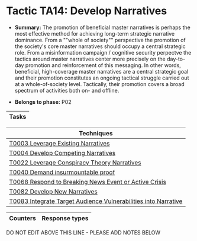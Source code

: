 # Tactic TA14: Develop Narratives

* **Summary:** The promotion of beneficial master narratives is perhaps the most effective method for achieving long-term strategic narrative dominance. From a ""whole of society"" perspective the promotion of the society's core master narratives should occupy a central strategic role. From a misinformation campaign / cognitive security perpectve the tactics around master narratives center more precisely on the day-to-day promotion and reinforcement of this messaging. In other words, beneficial, high-coverage master narratives are a central strategic goal and their promotion constitutes an ongoing tactical struggle carried out at a whole-of-society level. Tactically, their promotion covers a broad spectrum of activities both on- and offline.

* **Belongs to phase:** P02



| Tasks |
| ----- |



| Techniques |
| ---------- |
| [T0003 Leverage Existing Narratives](techniques/T0003.md) |
| [T0004 Develop Competing Narratives](techniques/T0004.md) |
| [T0022 Leverage Conspiracy Theory Narratives](techniques/T0022.md) |
| [T0040 Demand insurmountable proof](techniques/T0040.md) |
| [T0068 Respond to Breaking News Event or Active Crisis](techniques/T0068.md) |
| [T0082 Develop New Narratives](techniques/T0082.md) |
| [T0083 Integrate Target Audience Vulnerabilities into Narrative](techniques/T0083.md) |



| Counters | Response types |
| -------- | -------------- |


DO NOT EDIT ABOVE THIS LINE - PLEASE ADD NOTES BELOW